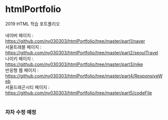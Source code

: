 # htmlPortfolio
2019 HTML 학습 포트폴리오
<br><br>
네이버 페이지 : https://github.com/ny030303/htmlPortfolio/tree/master/part1/naver <br>
서울트래블 페이지 : https://github.com/ny030303/htmlPortfolio/tree/master/part2/seoulTravel <br>
나이키 페이지 : https://github.com/ny030303/htmlPortfolio/tree/master/part3/nike <br>
반응형 웹 페이지 : https://github.com/ny030303/htmlPortfolio/tree/master/part4/ResponsiveWeb <br>
서울드래곤시티 페이지 : https://github.com/ny030303/htmlPortfolio/tree/master/part5/codeFile <br>
<br>
### 차차 수정 예정
